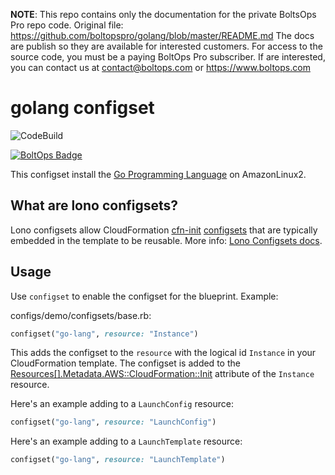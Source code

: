<!-- note marker start -->
**NOTE**: This repo contains only the documentation for the private BoltsOps Pro repo code.
Original file: https://github.com/boltopspro/golang/blob/master/README.md
The docs are publish so they are available for interested customers.
For access to the source code, you must be a paying BoltOps Pro subscriber.
If are interested, you can contact us at contact@boltops.com or https://www.boltops.com

<!-- note marker end -->

# golang configset

![CodeBuild](https://codebuild.us-west-2.amazonaws.com/badges?uuid=eyJlbmNyeXB0ZWREYXRhIjoiTU4rTk5icnYxK3ptamYwNEMzOEtITmtRYy8zMWF3R3RhNXBlV3hMYkhVNk9qODR6WGZQVjA5WU91VlNpTTdnVVdwZXZJZG9KTmQxaUV4VE5PMFF1b0Q4PSIsIml2UGFyYW1ldGVyU3BlYyI6IkJrbVM5aWE0ZStQR2x3emsiLCJtYXRlcmlhbFNldFNlcmlhbCI6MX0%3D&branch=master)

[![BoltOps Badge](https://img.boltops.com/boltops/badges/boltops-badge.png)](https://www.boltops.com)

This configset install the [Go Programming Language](https://golang.org/) on AmazonLinux2.

## What are lono configsets?

Lono configsets allow CloudFormation [cfn-init](https://docs.aws.amazon.com/AWSCloudFormation/latest/UserGuide/cfn-init.html) [configsets](https://docs.aws.amazon.com/AWSCloudFormation/latest/UserGuide/aws-resource-init.html) that are typically embedded in the template to be reusable.  More info: [Lono Configsets docs](https://lono.cloud/docs/configsets/).

## Usage

Use `configset` to enable the configset for the blueprint.  Example:

configs/demo/configsets/base.rb:

```ruby
configset("go-lang", resource: "Instance")
```

This adds the configset to the `resource` with the logical id `Instance` in your CloudFormation template.  The configset is added to the [Resources[].Metadata.AWS::CloudFormation::Init](https://docs.aws.amazon.com/AWSCloudFormation/latest/UserGuide/aws-resource-init.html) attribute of the `Instance` resource.

Here's an example adding to a `LaunchConfig` resource:

```ruby
configset("go-lang", resource: "LaunchConfig")
```

Here's an example adding to a `LaunchTemplate` resource:

```ruby
configset("go-lang", resource: "LaunchTemplate")
```
